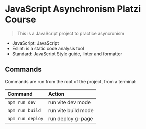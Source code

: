 # JavaScript Asynchronism Platzi Course

> This is a JavaScript project to practice asyncronism

- JavaScript: JavaScript
- Eslint: is a static code analysis tool
- Standard: JavaScript Style guide, linter and formatter

## Commands

Commands are run from the root of the project, from a terminal:

| Command          | Action              |
| :--------------- | :------------------ |
| `npm run dev`    | run vite dev mode   |
| `npm run build`  | run vite build mode |
| `npm run deploy` | run deploy g-page   |
